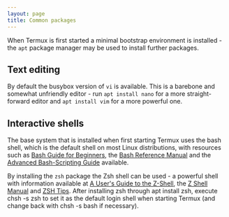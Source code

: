 ```yaml
---
layout: page
title: Common packages
---
```


When Termux is first started a minimal bootstrap environment is installed - the `apt` package manager may be used to install further packages.

Text editing
------------
By default the busybox version of `vi` is available. This is a barebone and somewhat unfriendly editor - run `apt install nano` for a more straight-forward editor and `apt install vim` for a more powerful one.

Interactive shells
-----------------
The base system that is installed when first starting Termux uses the bash shell, which is the default shell on most Linux distributions, with resources such as [Bash Guide for Beginners](http://www.tldp.org/LDP/Bash-Beginners-Guide/html/), the [Bash Reference Manual](https://www.gnu.org/software/bash/manual/bash.html) and the [Advanced Bash-Scripting Guide](http://www.tldp.org/LDP/abs/html/) available.

By installing the `zsh` package the Zsh shell can be used - a powerful shell with information available at [A User's Guide to the Z-Shell](http://zsh.sourceforge.net/Guide/zshguide.html), the [Z Shell Manual](http://zsh.sourceforge.net/Doc/Release/zsh_toc.html) and [ZSH Tips](http://www.rayninfo.co.uk/tips/zshtips.html). After installing zsh through apt install zsh, execute chsh -s zsh to set it as the default login shell when starting Termux (and change back with chsh -s bash if necessary).
